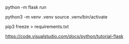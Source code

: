 python -m flask run

python3 -m venv .venv
source .venv/bin/activate

pip3 freeze > requirements.txt


https://code.visualstudio.com/docs/python/tutorial-flask